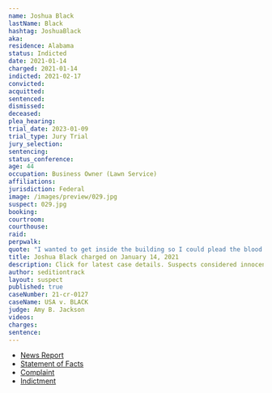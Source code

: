 ```yaml
---
name: Joshua Black
lastName: Black
hashtag: JoshuaBlack
aka:
residence: Alabama
status: Indicted
date: 2021-01-14
charged: 2021-01-14
indicted: 2021-02-17
convicted:
acquitted:
sentenced:
dismissed:
deceased:
plea_hearing:
trial_date: 2023-01-09
trial_type: Jury Trial
jury_selection:
sentencing:
status_conference:
age: 44
occupation: Business Owner (Lawn Service)
affiliations:
jurisdiction: Federal
image: /images/preview/029.jpg
suspect: 029.jpg
booking:
courtroom:
courthouse:
raid:
perpwalk:
quote: "I wanted to get inside the building so I could plead the blood of Jesus over it. That was my goal."
title: Joshua Black charged on January 14, 2021
description: Click for latest case details. Suspects considered innocent until proven guilty.
author: seditiontrack
layout: suspect
published: true
caseNumber: 21-cr-0127
caseName: USA v. BLACK
judge: Amy B. Jackson
videos:
charges:
sentence:
---
```

- [News Report](https://www.wbrc.com/2021/01/14/leeds-man-charged-capitol-riot-identified-by-blood-his-cheek/)
- [Statement of Facts](https://www.justice.gov/opa/page/file/1354806/download)
- [Complaint](https://www.justice.gov/opa/page/file/1354811/download)
- [Indictment](https://www.justice.gov/usao-dc/case-multi-defendant/file/1377666/download)
